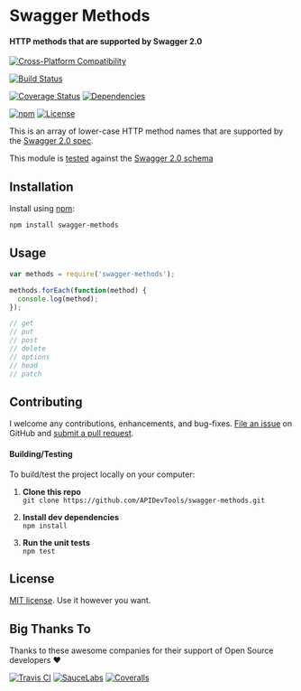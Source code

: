 Swagger Methods
============================
#### HTTP methods that are supported by Swagger 2.0

[![Cross-Platform Compatibility](https://apidevtools.org/img/os-badges.svg)](https://travis-ci.com/APIDevTools/swagger-methods)

[![Build Status](https://api.travis-ci.com/APIDevTools/swagger-methods.svg)](https://travis-ci.com/APIDevTools/swagger-methods)

[![Coverage Status](https://coveralls.io/repos/github/APIDevTools/swagger-methods/badge.svg?branch=master)](https://coveralls.io/github/APIDevTools/swagger-methods?branch=master)
[![Dependencies](https://david-dm.org/APIDevTools/swagger-methods.svg)](https://david-dm.org/APIDevTools/swagger-methods)

[![npm](https://img.shields.io/npm/v/swagger-methods.svg?branch=master)](https://www.npmjs.com/package/swagger-methods)
[![License](https://img.shields.io/npm/l/swagger-methods.svg)](LICENSE)

This is an array of lower-case HTTP method names that are supported by the [Swagger 2.0 spec](https://github.com/swagger-api/swagger-spec/blob/master/versions/2.0.md).

This module is [tested](test/index.spec.js) against the [Swagger 2.0 schema](https://www.npmjs.com/package/swagger-schema-official)


Installation
--------------------------
Install using [npm](https://docs.npmjs.com/getting-started/what-is-npm):

```bash
npm install swagger-methods
```


Usage
--------------------------

```javascript
var methods = require('swagger-methods');

methods.forEach(function(method) {
  console.log(method);
});

// get
// put
// post
// delete
// options
// head
// patch
```


Contributing
--------------------------
I welcome any contributions, enhancements, and bug-fixes.  [File an issue](https://github.com/APIDevTools/swagger-methods/issues) on GitHub and [submit a pull request](https://github.com/APIDevTools/swagger-methods/pulls).

#### Building/Testing
To build/test the project locally on your computer:

1. **Clone this repo**<br>
`git clone https://github.com/APIDevTools/swagger-methods.git`

2. **Install dev dependencies**<br>
`npm install`

3. **Run the unit tests**<br>
`npm test`


License
--------------------------
[MIT license](LICENSE). Use it however you want.

Big Thanks To
--------------------------
Thanks to these awesome companies for their support of Open Source developers ❤

[![Travis CI](https://jsdevtools.org/img/badges/travis-ci.svg)](https://travis-ci.com)
[![SauceLabs](https://jsdevtools.org/img/badges/sauce-labs.svg)](https://saucelabs.com)
[![Coveralls](https://jsdevtools.org/img/badges/coveralls.svg)](https://coveralls.io)